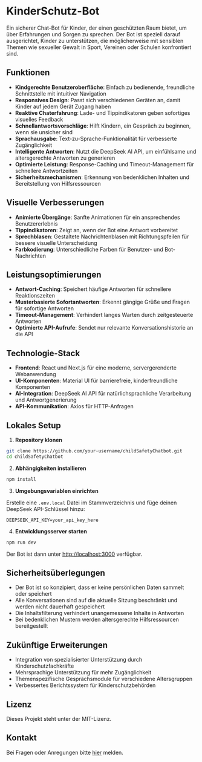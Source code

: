# KinderSchutz-Bot

Ein sicherer Chat-Bot für Kinder, der einen geschützten Raum bietet, um über Erfahrungen und Sorgen zu sprechen. Der Bot ist speziell darauf ausgerichtet, Kinder zu unterstützen, die möglicherweise mit sensiblen Themen wie sexueller Gewalt in Sport, Vereinen oder Schulen konfrontiert sind.

## Funktionen

- **Kindgerechte Benutzeroberfläche**: Einfach zu bedienende, freundliche Schnittstelle mit intuitiver Navigation
- **Responsives Design**: Passt sich verschiedenen Geräten an, damit Kinder auf jedem Gerät Zugang haben
- **Reaktive Chaterfahrung**: Lade- und Tippindikatoren geben sofortiges visuelles Feedback
- **Schnellantwortsvorschläge**: Hilft Kindern, ein Gespräch zu beginnen, wenn sie unsicher sind
- **Sprachausgabe**: Text-zu-Sprache-Funktionalität für verbesserte Zugänglichkeit
- **Intelligente Antworten**: Nutzt die DeepSeek AI API, um einfühlsame und altersgerechte Antworten zu generieren
- **Optimierte Leistung**: Response-Caching und Timeout-Management für schnellere Antwortzeiten
- **Sicherheitsmechanismen**: Erkennung von bedenklichen Inhalten und Bereitstellung von Hilfsressourcen

## Visuelle Verbesserungen

- **Animierte Übergänge**: Sanfte Animationen für ein ansprechendes Benutzererlebnis
- **Tippindikatoren**: Zeigt an, wenn der Bot eine Antwort vorbereitet
- **Sprechblasen**: Gestaltete Nachrichtenblasen mit Richtungspfeilen für bessere visuelle Unterscheidung
- **Farbkodierung**: Unterschiedliche Farben für Benutzer- und Bot-Nachrichten

## Leistungsoptimierungen

- **Antwort-Caching**: Speichert häufige Antworten für schnellere Reaktionszeiten
- **Musterbasierte Sofortantworten**: Erkennt gängige Grüße und Fragen für sofortige Antworten
- **Timeout-Management**: Verhindert langes Warten durch zeitgesteuerte Antworten
- **Optimierte API-Aufrufe**: Sendet nur relevante Konversationshistorie an die API

## Technologie-Stack

- **Frontend**: React und Next.js für eine moderne, servergerenderte Webanwendung
- **UI-Komponenten**: Material UI für barrierefreie, kinderfreundliche Komponenten
- **AI-Integration**: DeepSeek AI API für natürlichsprachliche Verarbeitung und Antwortgenerierung
- **API-Kommunikation**: Axios für HTTP-Anfragen

## Lokales Setup

1. **Repository klonen**

```bash
git clone https://github.com/your-username/childSafetyChatbot.git
cd childSafetyChatbot
```

2. **Abhängigkeiten installieren**

```bash
npm install
```

3. **Umgebungsvariablen einrichten**

Erstelle eine `.env.local` Datei im Stammverzeichnis und füge deinen DeepSeek API-Schlüssel hinzu:

```env
DEEPSEEK_API_KEY=your_api_key_here
```

4. **Entwicklungsserver starten**

```bash
npm run dev
```

Der Bot ist dann unter [http://localhost:3000](http://localhost:3000) verfügbar.

## Sicherheitsüberlegungen

- Der Bot ist so konzipiert, dass er keine persönlichen Daten sammelt oder speichert
- Alle Konversationen sind auf die aktuelle Sitzung beschränkt und werden nicht dauerhaft gespeichert
- Die Inhaltsfilterung verhindert unangemessene Inhalte in Antworten
- Bei bedenklichen Mustern werden altersgerechte Hilfsressourcen bereitgestellt

## Zukünftige Erweiterungen

- Integration von spezialisierter Unterstützung durch Kinderschutzfachkräfte
- Mehrsprachige Unterstützung für mehr Zugänglichkeit
- Themenspezifische Gesprächsmodule für verschiedene Altersgruppen
- Verbessertes Berichtssystem für Kinderschutzbehörden

## Lizenz

Dieses Projekt steht unter der MIT-Lizenz.

## Kontakt

Bei Fragen oder Anregungen bitte [hier](mailto:your-email@example.com) melden.
